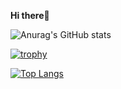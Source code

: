 <b>Hi there</b>👋  

![Anurag's GitHub stats](https://github-readme-stats.vercel.app/api?username=misaka3&show_icons=true&theme=radical)  

[![trophy](https://github-profile-trophy.vercel.app/?username=misaka3&theme=onedark)](https://github.com/ryo-ma/github-profile-trophy)

[![Top Langs](https://github-readme-stats.vercel.app/api/top-langs/?username=misaka3)](https://github.com/anuraghazra/github-readme-stats)  
